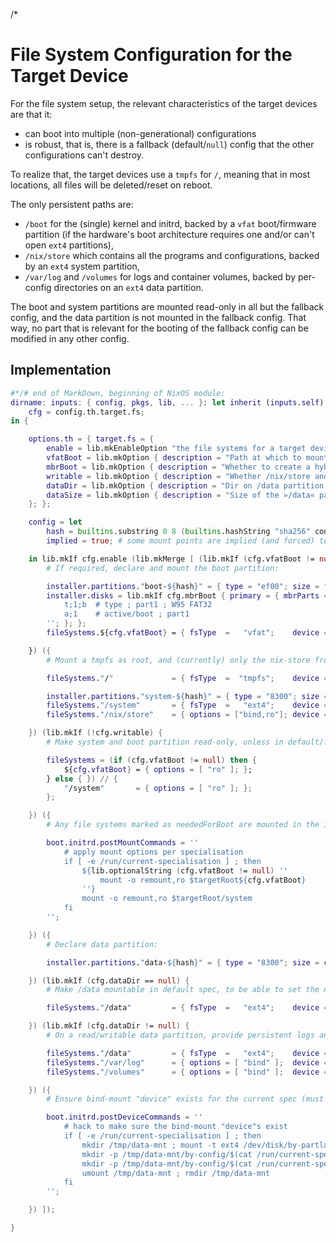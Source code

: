 /*

# File System Configuration for the Target Device

For the file system setup, the relevant characteristics of the target devices are that it:
* can boot into multiple (non-generational) configurations
* is robust, that is, there is a fallback (default/`null`) config that the other configurations can't destroy.

To realize that, the target devices use a `tmpfs` for `/`, meaning that in most locations, all files will be deleted/reset on reboot.

The only persistent paths are:
* `/boot` for the (single) kernel and initrd, backed by a `vfat` boot/firmware partition (if the hardware's boot architecture requires one and/or can't open `ext4` partitions),
* `/nix/store` which contains all the programs and configurations, backed by an `ext4` system partition,
* `/var/log` and `/volumes` for logs and container volumes, backed by per-config directories on an `ext4` data partition.

The boot and system partitions are mounted read-only in all but the fallback config, and the data partition is not mounted in the fallback config.
That way, no part that is relevant for the booting of the fallback config can be modified in any other config.


## Implementation

```nix
#*/# end of MarkDown, beginning of NixOS module:
dirname: inputs: { config, pkgs, lib, ... }: let inherit (inputs.self) lib; in let
    cfg = config.th.target.fs;
in {

    options.th = { target.fs = {
        enable = lib.mkEnableOption "the file systems for a target device";
        vfatBoot = lib.mkOption { description = "Path at which to mount a vfat boot/firmware partition. Set to »null« if not required by the boot architecture."; type = lib.types.nullOr lib.types.str; default = "/boot"; };
        mbrBoot = lib.mkOption { description = "Whether to create a hybrid MBR for the boot partition."; type = lib.types.bool; default = cfg.vfatBoot != null; };
        writable = lib.mkOption { description = "Whether /nix/store and /boot are writable of not."; type = lib.types.bool; default = cfg.dataDir == null; };
        dataDir = lib.mkOption { description = "Dir on /data partition that on which logs and volumes are stored. /data part won't be mounted if »null«."; type = lib.types.nullOr lib.types.str; default = null; };
        dataSize = lib.mkOption { description = "Size of the »/data« partition."; type = lib.types.str; default = "2G"; };
    }; };

    config = let
        hash = builtins.substring 0 8 (builtins.hashString "sha256" config.networking.hostName);
        implied = true; # some mount points are implied (and forced) to be »neededForBoot« in »specialArgs.utils.pathsNeededForBoot« (this marks those here)

    in lib.mkIf cfg.enable (lib.mkMerge [ (lib.mkIf (cfg.vfatBoot != null) {
        # If required, declare and mount the boot partition:

        installer.partitions."boot-${hash}" = { type = "ef00"; size = "64M"; index = 1; order = 1500; };
        installer.disks = lib.mkIf cfg.mbrBoot { primary = { mbrParts = "1"; extraFDiskCommands = ''
            t;1;b  # type ; part1 ; W95 FAT32
            a;1    # active/boot ; part1
        ''; }; };
        fileSystems.${cfg.vfatBoot} = { fsType  =   "vfat";    device = "/dev/disk/by-partlabel/boot-${hash}"; neededForBoot = implied; options = [ "noatime" ]; formatOptions = "-F 32"; };

    }) ({
        # Mount a tmpfs as root, and (currently) only the nix-store from a system partition:

        fileSystems."/"             = { fsType  =  "tmpfs";    device = "tmpfs"; neededForBoot = implied; };

        installer.partitions."system-${hash}" = { type = "8300"; size = null; order = 500; };
        fileSystems."/system"       = { fsType  =   "ext4";    device = "/dev/disk/by-partlabel/system-${hash}"; neededForBoot = true; options = [ "noatime" ]; formatOptions = "-O inline_data -E nodiscard"; };
        fileSystems."/nix/store"    = { options = ["bind,ro"]; device = "/system/nix/store"; neededForBoot = implied; };

    }) (lib.mkIf (!cfg.writable) {
        # Make system and boot partition read-only, unless in default/fallback spec (might want to have a special spec and/or setting for this):

        fileSystems = (if (cfg.vfatBoot != null) then {
            ${cfg.vfatBoot} = { options = [ "ro" ]; };
        } else { }) // {
            "/system"       = { options = [ "ro" ]; };
        };

    }) ({
        # Any file systems marked as neededForBoot are mounted in the initramfs, and since all specs share the default initramfs, any differences in those file systems has to be applied here:

        boot.initrd.postMountCommands = ''
            # apply mount options per specialisation
            if [ -e /run/current-specialisation ] ; then
                ${lib.optionalString (cfg.vfatBoot != null) ''
                    mount -o remount,ro $targetRoot${cfg.vfatBoot}
                ''}
                mount -o remount,ro $targetRoot/system
            fi
        '';

    }) ({
        # Declare data partition:

        installer.partitions."data-${hash}" = { type = "8300"; size = cfg.dataSize; order = 1000; };

    }) (lib.mkIf (cfg.dataDir == null) {
        # Make /data mountable in default spec, to be able to set the next-specialisation marker:

        fileSystems."/data"         = { fsType  =   "ext4";    device = "/dev/disk/by-partlabel/data-${hash}"; neededForBoot = false; options = [ "noatime" "noauto" "nofail" ]; formatOptions = "-O inline_data -E nodiscard"; };

    }) (lib.mkIf (cfg.dataDir != null) {
        # On a read/writable data partition, provide persistent logs and container volume storage separately for each spec:

        fileSystems."/data"         = { fsType  =   "ext4";    device = "/dev/disk/by-partlabel/data-${hash}"; neededForBoot = true; options = [ "noatime" ]; };
        fileSystems."/var/log"      = { options = [ "bind" ];  device = "/data/by-config/${cfg.dataDir}/log"; neededForBoot = implied; };
        fileSystems."/volumes"      = { options = [ "bind" ];  device = "/data/by-config/${cfg.dataDir}/volumes"; neededForBoot = false; };

    }) ({
        # Ensure bind-mount "device" exists for the current spec (must be included for all / the default spec, since only that actually has an initrd):

        boot.initrd.postDeviceCommands = ''
            # hack to make sure the bind-mount "device"s exist
            if [ -e /run/current-specialisation ] ; then
                mkdir /tmp/data-mnt ; mount -t ext4 /dev/disk/by-partlabel/data-${hash} /tmp/data-mnt
                mkdir -p /tmp/data-mnt/by-config/$(cat /run/current-specialisation)/log
                mkdir -p /tmp/data-mnt/by-config/$(cat /run/current-specialisation)/volumes
                umount /tmp/data-mnt ; rmdir /tmp/data-mnt
            fi
        '';

    }) ]);

}

